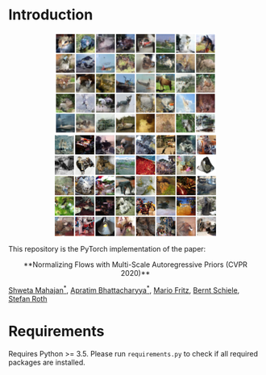 # Introduction

<p align="center">
  <img width="320" height="200" src="/assets/cifar10_mar_scf.png" hspace="30">
  <img width="320" height="200" src="/assets/imagenet32_mar_scf.png" hspace="30">
</p>

This repository is the PyTorch implementation of the paper:

<p align="center">
**Normalizing Flows with Multi-Scale Autoregressive Priors (CVPR 2020)** 

[Shweta Mahajan<sup>\*</sup>](https://www.visinf.tu-darmstadt.de/team_members/smahajan/smahajan.en.jsp), [Apratim Bhattacharyya<sup>\*</sup>](https://www.mpi-inf.mpg.de/departments/computer-vision-and-machine-learning/people/apratim-bhattacharyya/), [Mario Fritz](https://scalable.mpi-inf.mpg.de/), [Bernt Schiele](https://www.mpi-inf.mpg.de/departments/computer-vision-and-machine-learning/people/bernt-schiele/), [Stefan Roth](https://www.visinf.tu-darmstadt.de/team_members/sroth/sroth.en.jsp)

</p>


# Requirements

Requires Python >= 3.5. Please run `requirements.py` to check if all required packages are installed.
